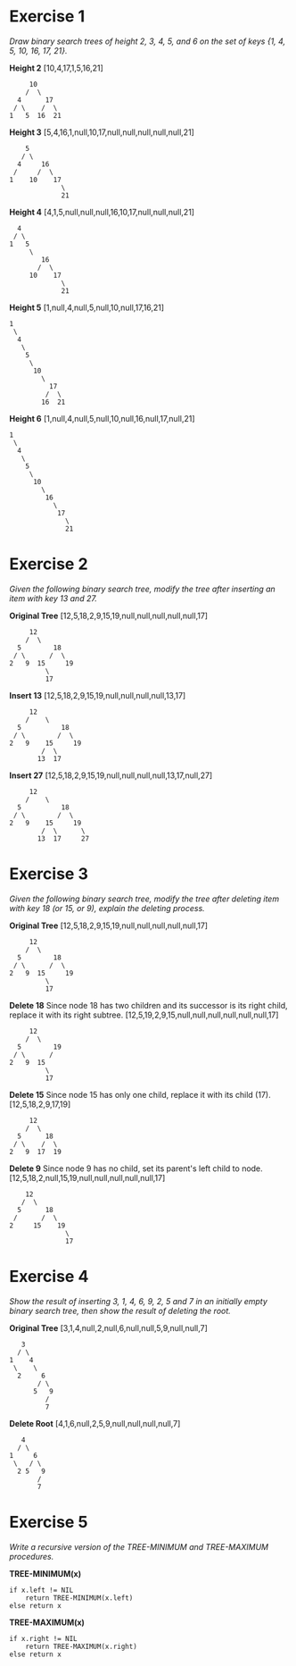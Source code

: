# Exercise 1
*Draw binary search trees of height 2, 3, 4, 5, and 6 on the set of keys {1, 4, 5, 10, 16, 17, 21}.*

**Height 2**
[10,4,17,1,5,16,21]
```
     10      
    /  \     
  4      17  
 / \    /  \ 
1   5  16  21
```

**Height 3**
[5,4,16,1,null,10,17,null,null,null,null,null,21]
```
    5          
   / \         
  4     16     
 /     /  \    
1    10    17  
             \ 
             21
```

**Height 4**
[4,1,5,null,null,null,16,10,17,null,null,null,21]
```
  4            
 / \           
1   5          
     \         
        16     
       /  \    
     10    17  
             \ 
             21
```

**Height 5**
[1,null,4,null,5,null,10,null,17,16,21]
```
1             
 \            
  4           
   \          
    5         
     \        
      10      
        \     
          17  
         /  \ 
        16  21
```

**Height 6**
[1,null,4,null,5,null,10,null,16,null,17,null,21]
```
1               
 \              
  4             
   \            
    5           
     \          
      10        
        \       
         16     
           \    
            17  
              \ 
              21
```

# Exercise 2
*Given the following binary search tree, modify the tree after inserting an item with key 13 and 27.*

**Original Tree**
[12,5,18,2,9,15,19,null,null,null,null,null,17]
```
     12         
    /  \        
  5        18   
 / \      /  \  
2   9  15     19
         \      
         17     
```

**Insert 13**
[12,5,18,2,9,15,19,null,null,null,null,13,17]
```
     12           
    /    \        
  5          18   
 / \        /  \  
2   9    15     19
        /  \      
       13  17      
```

**Insert 27**
[12,5,18,2,9,15,19,null,null,null,null,13,17,null,27]
```
     12             
    /    \          
  5          18     
 / \        /  \    
2   9    15     19  
        /  \      \ 
       13  17     27
```

# Exercise 3
*Given the following binary search tree, modify the tree after deleting item with key 18 (or 15, or 9), explain the deleting process.*

**Original Tree**
[12,5,18,2,9,15,19,null,null,null,null,null,17]
```
     12         
    /  \        
  5        18   
 / \      /  \  
2   9  15     19
         \      
         17     
```

**Delete 18**
Since node 18 has two children and its successor is its right child, replace it with its right subtree.
[12,5,19,2,9,15,null,null,null,null,null,null,17]
```
     12      
    /  \     
  5        19
 / \      /  
2   9  15    
         \   
         17     
```

**Delete 15**
Since node 15 has only one child, replace it with its child (17).
[12,5,18,2,9,17,19]
```
     12      
    /  \     
  5      18  
 / \    /  \ 
2   9  17  19
```

**Delete 9**
Since node 9 has no child, set its parent's left child to node.
[12,5,18,2,null,15,19,null,null,null,null,null,17]
```
    12          
   /  \         
  5      18     
 /      /  \    
2     15    19  
              \ 
              17
```

# Exercise 4
*Show the result of inserting 3, 1, 4, 6, 9, 2, 5 and 7 in an initially empty binary search tree, then show the result of deleting the root.*

**Original Tree**
[3,1,4,null,2,null,6,null,null,5,9,null,null,7]
```
   3       
  / \      
1    4     
 \    \    
  2     6  
       / \ 
      5   9
         / 
         7 
```

**Delete Root**
[4,1,6,null,2,5,9,null,null,null,null,7]
```
   4     
  / \    
1     6  
 \   / \ 
  2 5   9
       / 
       7 
```

# Exercise 5
*Write a recursive version of the TREE-MINIMUM and TREE-MAXIMUM procedures.*

**TREE-MINIMUM(x)**
```
if x.left != NIL
    return TREE-MINIMUM(x.left)
else return x
```

**TREE-MAXIMUM(x)**
```
if x.right != NIL
    return TREE-MAXIMUM(x.right)
else return x
```